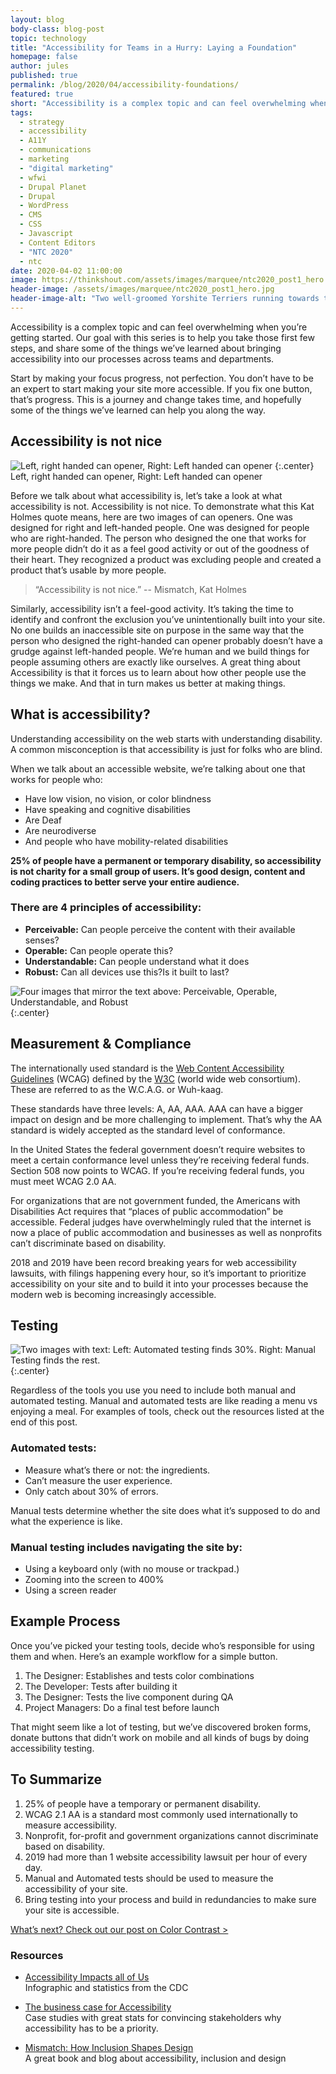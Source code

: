 ```yaml
---
layout: blog
body-class: blog-post
topic: technology
title: "Accessibility for Teams in a Hurry: Laying a Foundation"
homepage: false
author: jules
published: true
permalink: /blog/2020/04/accessibility-foundations/
featured: true
short: "Accessibility is a complex topic and can feel overwhelming when you’re getting started."
tags:
  - strategy
  - accessibility
  - A11Y
  - communications
  - marketing
  - "digital marketing"
  - wfwi
  - Drupal Planet
  - Drupal
  - WordPress
  - CMS
  - CSS
  - Javascript
  - Content Editors
  - "NTC 2020"
  - ntc
date: 2020-04-02 11:00:00
image: https://thinkshout.com/assets/images/marquee/ntc2020_post1_hero.jpg
header-image: /assets/images/marquee/ntc2020_post1_hero.jpg
header-image-alt: "Two well-groomed Yorshite Terriers running towards the camera, caught in midair"
---
```

Accessibility is a complex topic and can feel overwhelming when you’re getting started. Our goal with this series is to help you take those first few steps, and share some of the things we’ve learned about bringing accessibility into our processes across teams and departments.

Start by making your focus progress, not perfection. You don’t have to be an expert to start making your site more accessible. If you fix one button, that’s progress. This is a journey and change takes time, and hopefully some of the things we’ve learned can help you along the way.

## Accessibility is not nice

![Left, right handed can opener, Right: Left handed can opener](/assets/images/blog/ntc1-image1.jpg)
{:.center}
<span class="caption"><i class="fa fa-caret-up"></i>Left, right handed can opener, Right: Left handed can opener</span>

Before we talk about what accessibility is, let’s take a look at what accessibility is not. Accessibility is not nice. To demonstrate what this Kat Holmes quote means, here are two images of can openers. One was designed for right and left-handed people. One was designed for people who are right-handed. The person who designed the one that works for more people didn’t do it as a feel good activity or out of the goodness of their heart. They recognized a product was excluding people and created a product that’s usable by more people.

<blockquote>“Accessibility is not nice.”
 -- Mismatch, Kat Holmes</blockquote>

Similarly, accessibility isn’t a feel-good activity. It’s taking the time to identify and confront the exclusion you’ve unintentionally built into your site. No one builds an inaccessible site on purpose in the same way that the person who designed the right-handed can opener probably doesn’t have a grudge against left-handed people. We’re human and we build things for people assuming others are exactly like ourselves. A great thing about Accessibility is that it forces us to learn about how other people use the things we make. And that in turn makes us better at making things.

## What is accessibility?

Understanding accessibility on the web starts with understanding disability. A common misconception is that accessibility is just for folks who are blind.

When we talk about an accessible website, we’re talking about one that works for people who:
- Have low vision, no vision, or color blindness
- Have speaking and cognitive disabilities
- Are Deaf
- Are neurodiverse
- And people who have mobility-related disabilities

**25% of people have a permanent or temporary disability, so accessibility is not charity for a small group of users. It’s good design, content and coding practices to better serve your entire audience.**

### There are 4 principles of accessibility:

- **Perceivable:** Can people  perceive the content with their available senses?
- **Operable:** Can people operate this?
- **Understandable:** Can people understand what it does
- **Robust:** Can all devices use this?Is it built to last?

![Four images that mirror the text above: Perceivable, Operable, Understandable, and Robust](/assets/images/blog/ntc1-image2.jpg)
{:.center}

## Measurement & Compliance

The internationally used standard is the [Web Content Accessibility Guidelines](https://www.w3.org/TR/WCAG21/) (WCAG) defined by the [W3C](https://www.w3.org/) (world wide web consortium). These are referred to as the W.C.A.G. or Wuh-kaag.

These standards have three levels: A, AA, AAA. AAA can have a bigger impact on design and be more challenging to implement. That’s why the AA standard is widely accepted as the standard level of conformance.

In the United States the federal government doesn’t require websites to meet a certain conformance level unless they’re receiving federal funds. Section 508 now points to WCAG. If you’re receiving federal funds, you must meet WCAG 2.0 AA.

For organizations that are not government funded, the Americans with Disabilities Act requires that “places of public accommodation” be accessible. Federal judges have overwhelmingly ruled that the internet is now a place of public accommodation and businesses as well as nonprofits can’t discriminate based on disability.

2018 and 2019 have been record breaking years for web accessibility lawsuits, with filings happening  every hour, so it’s important to prioritize accessibility on your site and to build it into your processes because the modern web is becoming increasingly accessible.

## Testing

![Two images with text: Left: Automated testing finds 30%. Right: Manual Testing finds the rest.](/assets/images/blog/ntc1-image3.jpg)
{:.center}

Regardless of the tools you use you need to include both manual and automated testing. Manual and automated tests are like reading a menu vs enjoying a meal. For examples of tools, check out the resources listed at the end of this post.

### Automated tests:
- Measure what’s there or not: the ingredients.
- Can’t measure the user experience.
- Only catch about 30% of errors.

Manual tests determine whether the site does what it’s supposed to do and what the experience is like.

### Manual testing includes navigating the site by:
- Using a keyboard only (with no mouse or trackpad.)
- Zooming into the screen to 400%
- Using a screen reader

## Example Process

Once you’ve picked your testing tools, decide who’s responsible for using them and when. Here’s an example workflow for a simple button.

1. The Designer:  Establishes and tests color combinations
2. The Developer: Tests after building it
3. The Designer: Tests the live component during QA
4. Project Managers: Do a final test before launch

That might seem like a lot of testing, but we’ve discovered broken forms, donate buttons that didn’t work on mobile and all kinds of bugs by doing accessibility testing.

## To Summarize

1. 25% of people have a temporary or permanent disability.
2. WCAG 2.1 AA is a standard most commonly used internationally to measure accessibility.
3. Nonprofit, for-profit and government organizations cannot discriminate based on disability.
4. 2019 had more than 1 website accessibility lawsuit per hour of every day.
5. Manual and Automated tests should be used to measure the accessibility of your site.
6. Bring testing into your process and build in redundancies to make sure your site is accessible.

[What’s next? Check out our post on Color Contrast >](/blog/2020/04/accessibility-color-contrast/)

### Resources
- [Accessibility Impacts all of Us](https://www.cdc.gov/ncbddd/disabilityandhealth/infographic-disability-impacts-all.html)  
Infographic and statistics from the CDC

- [The business case for Accessibility](https://www.w3.org/WAI/news/2018-11-09/business-case/)  
Case studies with great stats for convincing stakeholders why accessibility has to be a priority.

- [Mismatch: How Inclusion Shapes Design](https://mismatch.design/)  
A great book and blog about accessibility, inclusion and design



